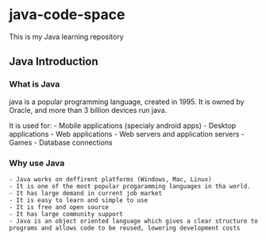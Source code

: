 # java-code-space
This is my Java learning repository

## Java Introduction

### What is Java
java is a popular programming language, created in 1995.
It is owned by Oracle, and more than 3 billion devices run java.

It is used for:
    - Mobile applications (specialy android apps)
    - Desktop applications 
    - Web applications
    - Web servers and application servers
    - Games
    - Database connections

### Why use Java
    - Java works on deffirent platforms (Windows, Mac, Linux)
    - It is one of the most popular progaramming languages in tha world.
    - It has large demand in current job market
    - It is easy to learn and simple to use
    - It is free and open source
    - It has large community support
    - Java is an object oriented language which gives a clear structure to programs and allows code to be reused, lowering development costs